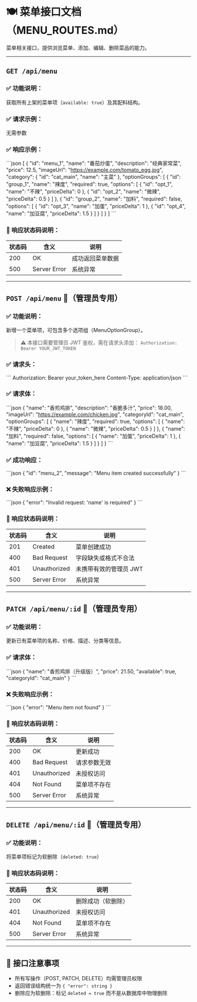 # 🍽 菜单接口文档（MENU_ROUTES.md）

菜单相关接口，提供浏览菜单、添加、编辑、删除菜品的能力。

---

## `GET /api/menu`

### ✅ 功能说明：
获取所有上架的菜单项（`available: true`）及其配料结构。

### ✅ 请求示例：
无需参数

### ✅ 响应示例：
\`\`\`json
[
  {
    "id": "menu_1",
    "name": "番茄炒蛋",
    "description": "经典家常菜",
    "price": 12.5,
    "imageUrl": "https://example.com/tomato_egg.jpg",
    "category": {
      "id": "cat_main",
      "name": "主菜"
    },
    "optionGroups": [
      {
        "id": "group_1",
        "name": "辣度",
        "required": true,
        "options": [
          { "id": "opt_1", "name": "不辣", "priceDelta": 0 },
          { "id": "opt_2", "name": "微辣", "priceDelta": 0.5 }
        ]
      },
      {
        "id": "group_2",
        "name": "加料",
        "required": false,
        "options": [
          { "id": "opt_3", "name": "加蛋", "priceDelta": 1 },
          { "id": "opt_4", "name": "加豆腐", "priceDelta": 1.5 }
        ]
      }
    ]
  }
]
\`\`\`

### 🔁 响应状态码说明：
| 状态码 | 含义     | 说明             |
|--------|----------|------------------|
| 200    | OK       | 成功返回菜单数据 |
| 500    | Server Error | 系统异常     |

---

## `POST /api/menu` 🔐（管理员专用）

### ✅ 功能说明：
新增一个菜单项，可包含多个选项组（MenuOptionGroup）。

> ⚠️ 本接口需要管理员 JWT 鉴权，需在请求头添加：
> `Authorization: Bearer YOUR_JWT_TOKEN`

### ✅ 请求头：
\`\`\`
Authorization: Bearer your_token_here
Content-Type: application/json
\`\`\`

### ✅ 请求体：
\`\`\`json
{
  "name": "香煎鸡排",
  "description": "香脆多汁",
  "price": 18.00,
  "imageUrl": "https://example.com/chicken.jpg",
  "categoryId": "cat_main",
  "optionGroups": [
    {
      "name": "辣度",
      "required": true,
      "options": [
        { "name": "不辣", "priceDelta": 0 },
        { "name": "微辣", "priceDelta": 0.5 }
      ]
    },
    {
      "name": "加料",
      "required": false,
      "options": [
        { "name": "加蛋", "priceDelta": 1 },
        { "name": "加豆腐", "priceDelta": 1.5 }
      ]
    }
  ]
}
\`\`\`

### ✅ 成功响应：
\`\`\`json
{
  "id": "menu_2",
  "message": "Menu item created successfully"
}
\`\`\`

### ❌ 失败响应示例：
\`\`\`json
{
  "error": "Invalid request: 'name' is required"
}
\`\`\`

### 🔁 响应状态码说明：
| 状态码 | 含义         | 说明                                 |
|--------|--------------|--------------------------------------|
| 201    | Created       | 菜单创建成功                          |
| 400    | Bad Request   | 字段缺失或格式不合法                  |
| 401    | Unauthorized  | 未携带有效的管理员 JWT                |
| 500    | Server Error  | 系统异常                              |

---

## `PATCH /api/menu/:id` 🔐（管理员专用）

### ✅ 功能说明：
更新已有菜单项的名称、价格、描述、分类等信息。

### ✅ 请求体：
\`\`\`json
{
  "name": "香煎鸡排（升级版）",
  "price": 21.50,
  "available": true,
  "categoryId": "cat_main"
}
\`\`\`

### ❌ 失败响应示例：
\`\`\`json
{
  "error": "Menu item not found"
}
\`\`\`

### 🔁 响应状态码说明：
| 状态码 | 含义         | 说明                       |
|--------|--------------|----------------------------|
| 200    | OK           | 更新成功                   |
| 400    | Bad Request   | 请求参数无效               |
| 401    | Unauthorized  | 未授权访问                 |
| 404    | Not Found     | 菜单项不存在               |
| 500    | Server Error  | 系统异常                   |

---

## `DELETE /api/menu/:id` 🔐（管理员专用）

### ✅ 功能说明：
将菜单项标记为软删除（`deleted: true`）

### 🔁 响应状态码说明：
| 状态码 | 含义         | 说明                      |
|--------|--------------|---------------------------|
| 200    | OK           | 删除成功（软删除）        |
| 401    | Unauthorized  | 未授权访问                |
| 404    | Not Found     | 菜单项不存在              |
| 500    | Server Error  | 系统异常                  |

---

## 📌 接口注意事项

- 所有写操作（POST, PATCH, DELETE）均需管理员权限
- 返回错误结构统一为 `{ "error": string }`
- 删除应为软删除：标记 `deleted = true` 而不是从数据库中物理删除
